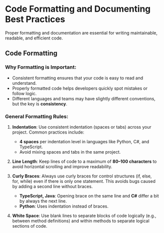 # Code Formatting and Documenting Best Practices

Proper formatting and documentation are essential for writing maintainable, readable, and efficient code. 

## Code Formatting

### Why Formatting is Important:
- Consistent formatting ensures that your code is easy to read and understand.
- Properly formatted code helps developers quickly spot mistakes or follow logic.
- Different languages and teams may have slightly different conventions, but the key is **consistency**.

### General Formatting Rules:
1. **Indentation**: Use consistent indentation (spaces or tabs) across your project. Common practices include:
   - **4 spaces** per indentation level in languages like Python, C#, and TypeScript.
   - Avoid mixing spaces and tabs in the same project.
   
2. **Line Length**: Keep lines of code to a maximum of **80–100 characters** to avoid horizontal scrolling and improve readability.

3. **Curly Braces**: Always use curly braces for control structures (if, else, for, while) even if there is only one statement. This avoids bugs caused by adding a second line without braces.
   - **TypeScript, Java**: Opening brace on the same line and **C#** differ a bit by always the next line.
   - **Python**: Uses indentation instead of braces.

4. **White Space**: Use blank lines to separate blocks of code logically (e.g., between method definitions) and within methods to separate logical sections of code.